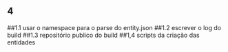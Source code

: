 ## 4

##1.1 usar o namespace para o parse do entity.json
##1.2 escrever o log do build
##1.3 repositório publico do build
##1,4 scripts da criação das entidades
